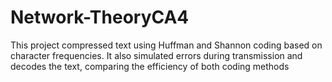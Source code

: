 # Network-TheoryCA4

This project compressed text using Huffman and Shannon coding based on character frequencies. It also simulated errors during transmission and decodes the text, comparing the efficiency of both coding methods
